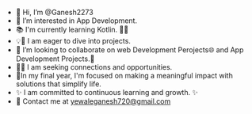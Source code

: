 - 👋 Hi, I’m @Ganesh2273
- 👀 I’m interested in App Development.
- 📚 I'm currently learning Kotlin. 👨‍💻
- 💡🔧 I am eager to dive into projects. 
- 🤝 I’m looking to collaborate on web Development Perojects🌐 and App Development Projects.📱
- 🤝🌐 I am seeking connections and opportunities. 
- 👥In my final year, I'm focused on making a meaningful impact with solutions that simplify life.
- ✨ I am committed to continuous learning and growth. ✨
- 📧 Contact me at yewaleganesh720@gmail.com
  


<!---
Ganesh2273/Ganesh2273 is a ✨ special ✨ repository because its `README.md` (this file) appears on your GitHub profile.
You can click the Preview link to take a look at your changes.
--->
